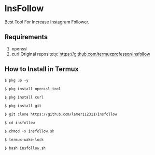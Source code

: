 # InsFollow

Best Tool For Increase Instagram Follower.

## Requirements
1. openssl
2. curl
Original repositoty: https://github.com/termuxprofessor/insfollow

## How to Install in Termux

`$ pkg up -y`

`$ pkg install openssl-tool`

`$ pkg install curl`

`$ pkg install git`

`$ git clone https://github.com/lamer112311/insfollow`

`$ cd insfollow`

`$ chmod +x insfollow.sh`

`$ termux-wake-lock`

`$ bash insfollow.sh`

